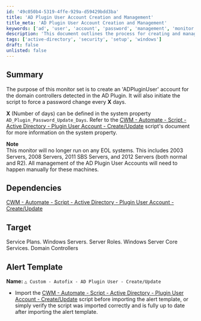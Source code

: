 ```yaml
---
id: '49c050b4-5319-4ffe-929a-d59429bdd3ba'
title: 'AD Plugin User Account Creation and Management'
title_meta: 'AD Plugin User Account Creation and Management'
keywords: ['ad', 'user', 'account', 'password', 'management', 'monitor']
description: 'This document outlines the process for creating and managing an ADPluginUser account for domain controllers detected in the AD Plugin. It details the script initiation for password changes, dependencies, and alert templates, while also addressing the limitations on EOL systems.'
tags: ['active-directory', 'security', 'setup', 'windows']
draft: false
unlisted: false
---
```


## Summary

The purpose of this monitor set is to create an 'ADPluginUser' account for the domain controllers detected in the AD Plugin. It will also initiate the script to force a password change every **X** days.

**X** (Number of days) can be defined in the system property `AD_Plugin_Password_Update_Days`. Refer to the [CWM - Automate - Script - Active Directory - Plugin User Account - Create/Update](<../scripts/Active Directory - Plugin User Account - CreateUpdate.md>) script's document for more information on the system property.

**Note**  
This monitor will no longer run on any EOL systems. This includes 2003 Servers, 2008 Servers, 2011 SBS Servers, and 2012 Servers (both normal and R2). All management of the AD Plugin User Accounts will need to happen manually for these machines.

## Dependencies

[CWM - Automate - Script - Active Directory - Plugin User Account - Create/Update](<../scripts/Active Directory - Plugin User Account - CreateUpdate.md>)

## Target

Service Plans. Windows Servers. Server Roles. Windows Server Core Services. Domain Controllers

## Alert Template

**Name:**  `△ Custom - Autofix - AD Plugin User - Create/Update`

- Import the [CWM - Automate - Script - Active Directory - Plugin User Account - Create/Update](<../scripts/Active Directory - Plugin User Account - CreateUpdate.md>) script before importing the alert template, or simply verify the script was imported correctly and is fully up to date after importing the alert template.
